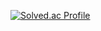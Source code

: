 [![Solved.ac Profile](http://mazassumnida.wtf/api/v2/generate_badge?boj=sudo_G41)](https://solved.ac/sudo_G41/)
